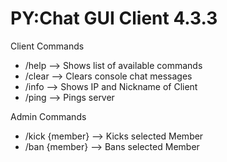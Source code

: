 # PY:Chat GUI Client 4.3.3

Client Commands
- /help --> Shows list of available commands
- /clear --> Clears console chat messages
- /info --> Shows IP and Nickname of Client
- /ping --> Pings server

Admin Commands
- /kick {member} --> Kicks selected Member
- /ban {member} --> Bans selected Member